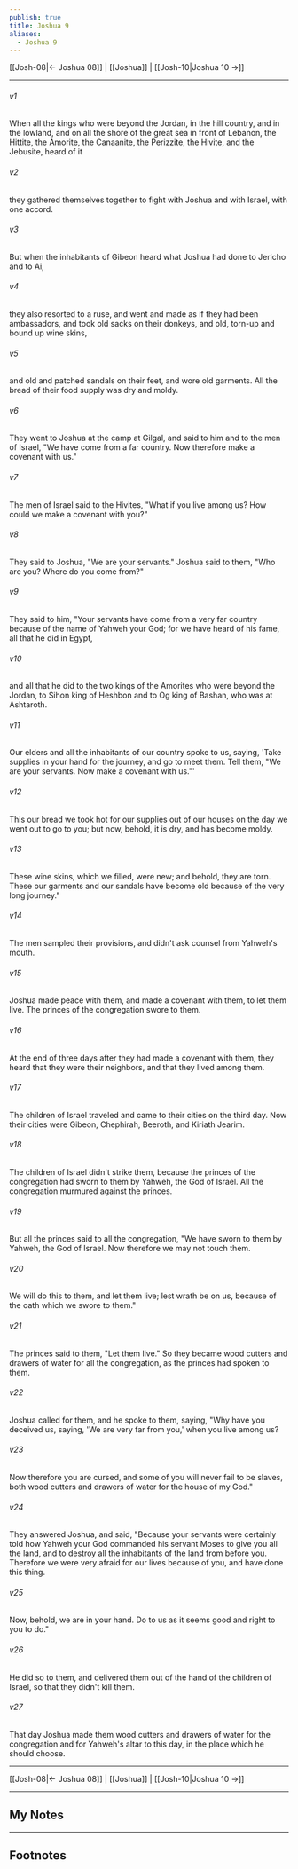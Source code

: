```yaml
---
publish: true
title: Joshua 9
aliases:
  - Joshua 9
---
```


[[Josh-08|← Joshua 08]] | [[Joshua]] | [[Josh-10|Joshua 10 →]]
***



###### v1 
When all the kings who were beyond the Jordan, in the hill country, and in the lowland, and on all the shore of the great sea in front of Lebanon, the Hittite, the Amorite, the Canaanite, the Perizzite, the Hivite, and the Jebusite, heard of it 

###### v2 
they gathered themselves together to fight with Joshua and with Israel, with one accord. 

###### v3 
But when the inhabitants of Gibeon heard what Joshua had done to Jericho and to Ai, 

###### v4 
they also resorted to a ruse, and went and made as if they had been ambassadors, and took old sacks on their donkeys, and old, torn-up and bound up wine skins, 

###### v5 
and old and patched sandals on their feet, and wore old garments. All the bread of their food supply was dry and moldy. 

###### v6 
They went to Joshua at the camp at Gilgal, and said to him and to the men of Israel, "We have come from a far country. Now therefore make a covenant with us." 

###### v7 
The men of Israel said to the Hivites, "What if you live among us? How could we make a covenant with you?" 

###### v8 
They said to Joshua, "We are your servants." Joshua said to them, "Who are you? Where do you come from?" 

###### v9 
They said to him, "Your servants have come from a very far country because of the name of Yahweh your God; for we have heard of his fame, all that he did in Egypt, 

###### v10 
and all that he did to the two kings of the Amorites who were beyond the Jordan, to Sihon king of Heshbon and to Og king of Bashan, who was at Ashtaroth. 

###### v11 
Our elders and all the inhabitants of our country spoke to us, saying, 'Take supplies in your hand for the journey, and go to meet them. Tell them, "We are your servants. Now make a covenant with us."' 

###### v12 
This our bread we took hot for our supplies out of our houses on the day we went out to go to you; but now, behold, it is dry, and has become moldy. 

###### v13 
These wine skins, which we filled, were new; and behold, they are torn. These our garments and our sandals have become old because of the very long journey." 

###### v14 
The men sampled their provisions, and didn't ask counsel from Yahweh's mouth. 

###### v15 
Joshua made peace with them, and made a covenant with them, to let them live. The princes of the congregation swore to them. 

###### v16 
At the end of three days after they had made a covenant with them, they heard that they were their neighbors, and that they lived among them. 

###### v17 
The children of Israel traveled and came to their cities on the third day. Now their cities were Gibeon, Chephirah, Beeroth, and Kiriath Jearim. 

###### v18 
The children of Israel didn't strike them, because the princes of the congregation had sworn to them by Yahweh, the God of Israel. All the congregation murmured against the princes. 

###### v19 
But all the princes said to all the congregation, "We have sworn to them by Yahweh, the God of Israel. Now therefore we may not touch them. 

###### v20 
We will do this to them, and let them live; lest wrath be on us, because of the oath which we swore to them." 

###### v21 
The princes said to them, "Let them live." So they became wood cutters and drawers of water for all the congregation, as the princes had spoken to them. 

###### v22 
Joshua called for them, and he spoke to them, saying, "Why have you deceived us, saying, 'We are very far from you,' when you live among us? 

###### v23 
Now therefore you are cursed, and some of you will never fail to be slaves, both wood cutters and drawers of water for the house of my God." 

###### v24 
They answered Joshua, and said, "Because your servants were certainly told how Yahweh your God commanded his servant Moses to give you all the land, and to destroy all the inhabitants of the land from before you. Therefore we were very afraid for our lives because of you, and have done this thing. 

###### v25 
Now, behold, we are in your hand. Do to us as it seems good and right to you to do." 

###### v26 
He did so to them, and delivered them out of the hand of the children of Israel, so that they didn't kill them. 

###### v27 
That day Joshua made them wood cutters and drawers of water for the congregation and for Yahweh's altar to this day, in the place which he should choose.

***
[[Josh-08|← Joshua 08]] | [[Joshua]] | [[Josh-10|Joshua 10 →]]

---
## My Notes

---
## Footnotes
